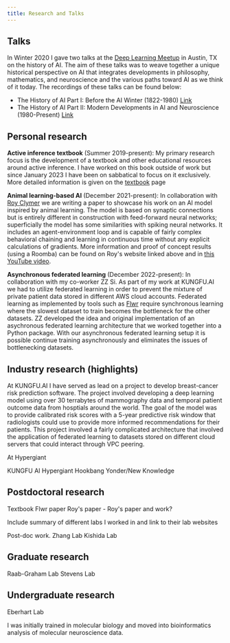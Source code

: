 ```yaml
---
title: Research and Talks
---
```


## Talks
In Winter 2020 I gave two talks at the [Deep Learning Meetup](https://www.meetup.com/austin-deep-learning/) in Austin, TX on the history of AI. The aim of these talks was to weave together a unique historical perspective on AI that integrates developments in philosophy, mathematics, and neuroscience and the various paths toward AI as we think of it today. The recordings of these talks can be found below:

* The History of AI Part I: Before the AI Winter (1822-1980) [Link](https://www.youtube.com/watch?v=wgG5h6RTNmw)
* The History of AI Part II: Modern Developments in AI and Neuroscience (1980-Present) [Link](https://www.youtube.com/watch?v=kkh42Z9DTLo)

## Personal research

**Active inference textbook** (Summer 2019-present): My primary research focus is the development of a textbook and other educational resources around active inference. I have worked on this book outside of work but since January 2023 I have been on sabbatical to focus on it exclusively. More detailed information is given on the [textbook](faif.md) page

**Animal learning-based AI** (December 2021-present): In collaboration with [Roy Clymer](https://matheta.com/) we are writing a paper to showcase his work on an AI model inspired by animal learning. The model is based on synaptic connections but is entirely different in construction with feed-forward neural networks; superficially the model has some similarities with spiking neural networks. It includes an agent-environment loop and is capable of fairly complex behavioral chaining and learning in continuous time without any explicit calculations of gradients. More information and proof of concept results (using a Roomba) can be found on Roy's website linked above and in [this YouTube video](https://youtu.be/9IE-STHKxew).

**Asynchronous federated learning** (December 2022-present): In collaboration with my co-worker ZZ Si. As part of my work at KUNGFU.AI we had to utilize federated learning in order to prevent the mixture of private patient data stored in different AWS cloud accounts. Federated learning as implemented by tools such as [Flwr](https://flower.dev/) require synchronous learning where the slowest dataset to train becomes the bottleneck for the other datasets. ZZ developed the idea and original implementation of an asychronous federated learning architecture that we worked together into a Python package. With our asynchronous federated learning setup it is possible continue training asynchronously and eliminates the issues of bottlenecking datasets. 

## Industry research (highlights)

At KUNGFU.AI I have served as lead on a project to develop breast-cancer risk prediction software. The project involved developing a deep learning model using over 30 terrabytes of mammography data and temporal patient outcome data from hosptials around the world. The goal of the model was to provide calibrated risk scores with a 5-year predictive risk window that radiologists could use to provide more informed recommendations for their patients. This project involved a fairly complicated architecture that involved the application of federated learning to datasets stored on different cloud servers that could interact through VPC peering. 

At Hypergiant

KUNGFU AI
Hypergiant
Hookbang
Yonder/New Knowledge

## Postdoctoral research

Textbook
Flwr paper
Roy's paper - Roy's paper and work?

Include summary of different labs I worked in and link to their lab websites

Post-doc work.
Zhang Lab 
Kishida Lab

## Graduate research

Raab-Graham Lab
Stevens Lab

## Undergraduate research
Eberhart Lab

I was initially trained in molecular biology and moved into bioinformatics analysis of molecular neuroscience data. 